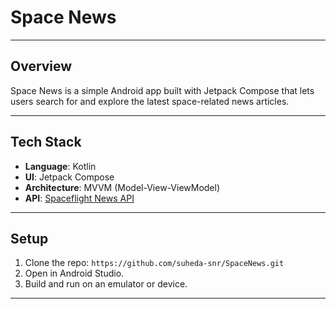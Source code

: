 # Space News

---

## Overview
Space News is a simple Android app built with Jetpack Compose that lets users search for and explore the latest space-related news articles.

---

## Tech Stack
- **Language**: Kotlin
- **UI**: Jetpack Compose
- **Architecture**: MVVM (Model-View-ViewModel)
- **API**: [Spaceflight News API](https://spaceflightnewsapi.net/)

---

## Setup
1. Clone the repo: `https://github.com/suheda-snr/SpaceNews.git`
2. Open in Android Studio.
3. Build and run on an emulator or device.

---

